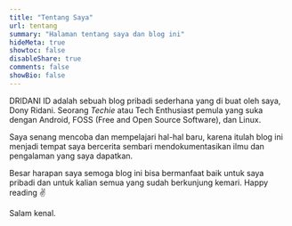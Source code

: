 ```yaml
---
title: "Tentang Saya"
url: tentang
summary: "Halaman tentang saya dan blog ini"
hideMeta: true
showtoc: false
disableShare: true
comments: false
showBio: false
---
```


DRIDANI ID adalah sebuah blog pribadi sederhana yang di buat oleh saya, Dony Ridani. Seorang *Techie* atau Tech Enthusiast pemula yang suka dengan Android, FOSS (Free and Open Source Software), dan Linux.

Saya senang mencoba dan mempelajari hal-hal baru, karena itulah blog ini menjadi tempat saya bercerita sembari mendokumentasikan ilmu dan pengalaman yang saya dapatkan.

Besar harapan saya semoga blog ini bisa bermanfaat baik untuk saya pribadi dan untuk kalian semua yang sudah berkunjung kemari. Happy reading ✌️ 

Salam kenal. 
